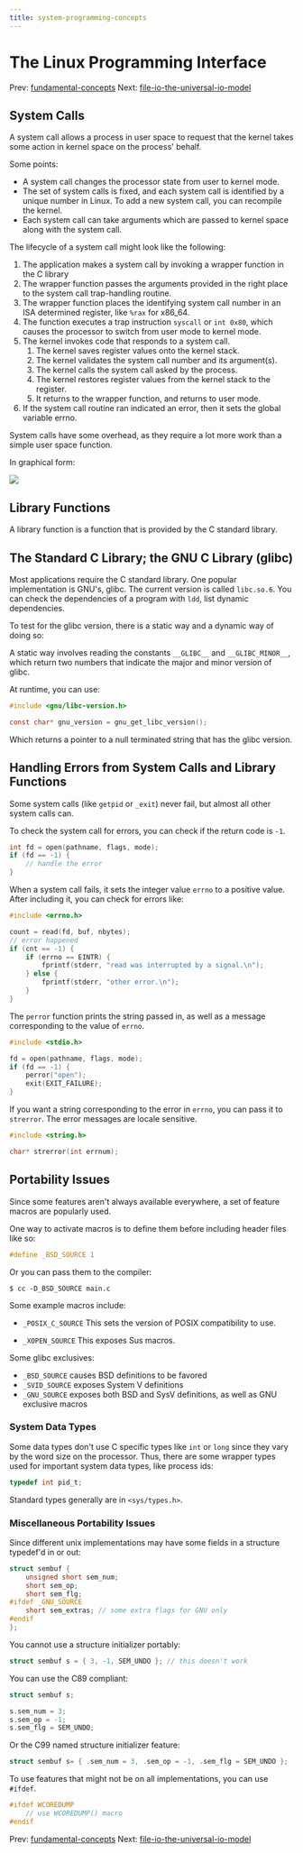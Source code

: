 ```yaml
---
title: system-programming-concepts
---
```


# The Linux Programming Interface

Prev: [fundamental-concepts](fundamental-concepts.md) Next: [file-io-the-universal-io-model](file-io-the-universal-io-model.md)

## System Calls

A system call allows a process in user space to request that the kernel takes some action in kernel space on the process' behalf.

Some points:

- A system call changes the processor state from user to kernel mode.
- The set of system calls is fixed, and each system call is identified by a unique number in Linux. To add a new system call, you can recompile the kernel.
- Each system call can take arguments which are passed to kernel space along with the system call.

The lifecycle of a system call might look like the following:

1. The application makes a system call by invoking a wrapper function in the C library
2. The wrapper function passes the arguments provided in the right place to the system call trap-handling routine.
3. The wrapper function places the identifying system call number in an ISA determined register, like `%rax` for x86_64.
4. The function executes a trap instruction `syscall` or `int 0x80`, which causes the processor to switch from user mode to kernel mode.
5. The kernel invokes code that responds to a system call.
    1. The kernel saves register values onto the kernel stack.
    2. The kernel validates the system call number and its argument(s).
    3. The kernel calls the system call asked by the process.
    4. The kernel restores register values from the kernel stack to the register.
    5. It returns to the wrapper function, and returns to user mode.
6. If the system call routine ran indicated an error, then it sets the global variable errno.

System calls have some overhead, as they require a lot more work than a simple user space function.

In graphical form:

![](../../img/syscall-steps.png)

## Library Functions

A library function is a function that is provided by the C standard library.

## The Standard C Library; the GNU C Library (glibc)

Most applications require the C standard library. One popular implementation is GNU's, glibc. The current version is called `libc.so.6`. You can check the dependencies of a program with `ldd`, list dynamic dependencies.

To test for the glibc version, there is a static way and a dynamic way of doing so:

A static way involves reading the constants `__GLIBC__` and `__GLIBC_MINOR__`, which return two numbers that indicate the major and minor version of glibc.

At runtime, you can use:

```c
#include <gnu/libc-version.h>

const char* gnu_version = gnu_get_libc_version();
```

Which returns a pointer to a null terminated string that has the glibc version.

## Handling Errors from System Calls and Library Functions

Some system calls (like `getpid` or `_exit`) never fail, but almost all other system calls can.

To check the system call for errors, you can check if the return code is `-1`.

```c
int fd = open(pathname, flags, mode);
if (fd == -1) {
    // handle the error
}
```

When a system call fails, it sets the integer value `errno` to a positive value. After including it, you can check for errors like:

```c
#include <errno.h>

count = read(fd, buf, nbytes);
// error happened
if (cnt == -1) {
    if (errno == EINTR) {
        fprintf(stderr, "read was interrupted by a signal.\n");
    } else {
        fprintf(stderr, "other error.\n");
    }
}
```

The `perror` function prints the string passed in, as well as a message corresponding to the value of `errno`.

```c
#include <stdio.h>

fd = open(pathname, flags, mode);
if (fd == -1) {
    perror("open");
    exit(EXIT_FAILURE);
}
```

If you want a string corresponding to the error in `errno`, you can pass it to `strerror`. The error messages are locale sensitive.

```c
#include <string.h>

char* strerror(int errnum);
```

## Portability Issues

Since some features aren't always available everywhere, a set of feature macros are popularly used.

One way to activate macros is to define them before including header files like so:

```c
#define _BSD_SOURCE 1
```

Or you can pass them to the compiler:

`$ cc -D_BSD_SOURCE main.c`

Some example macros include:

- `_POSIX_C_SOURCE` This sets the version of POSIX compatibility to use.

- `_XOPEN_SOURCE` This exposes Sus macros.

Some glibc exclusives:

- `_BSD_SOURCE` causes BSD definitions to be favored
- `_SVID_SOURCE` exposes System V definitions
- `_GNU_SOURCE` exposes both BSD and SysV definitions, as well as GNU exclusive macros

### System Data Types

Some data types don't use C specific types like `int` or `long` since they vary by the word size on the processor. Thus, there are some wrapper types used for important system data types, like process ids:

```c
typedef int pid_t;
```

Standard types generally are in `<sys/types.h>`.

### Miscellaneous Portability Issues

Since different unix implementations may have some fields in a structure typedef'd in or out:

```c
struct sembuf {
    unsigned short sem_num;
    short sem_op;
    short sem_flg;
#ifdef _GNU_SOURCE
    short sem_extras; // some extra flags for GNU only
#endif
};
```

You cannot use a structure initializer portably:

```c
struct sembuf s = { 3, -1, SEM_UNDO }; // this doesn't work
```

You can use the C89 compliant:

```c
struct sembuf s;

s.sem_num = 3;
s.sem_op = -1;
s.sem_flg = SEM_UNDO;
```

Or the C99 named structure initializer feature:

```c
struct sembuf s= { .sem_num = 3, .sem_op = -1, .sem_flg = SEM_UNDO };
```

To use features that might not be on all implementations, you can use `#ifdef`.

```c
#ifdef WCOREDUMP
    // use WCOREDUMP() macro
#endif
```

Prev: [fundamental-concepts](fundamental-concepts.md) Next: [file-io-the-universal-io-model](file-io-the-universal-io-model.md)
